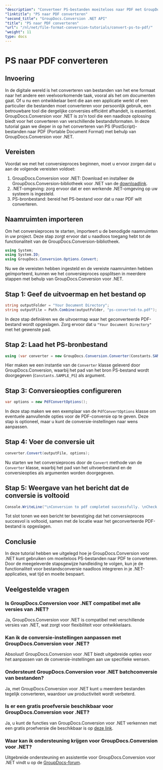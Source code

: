 ```yaml
---
"description": "Converteer PS-bestanden moeiteloos naar PDF met GroupDocs.Conversion voor .NET. Integreer de functionaliteit voor bestandsconversie naadloos in uw .NET-applicaties."
"linktitle": "PS naar PDF converteren"
"second_title": "GroupDocs.Conversion .NET API"
"title": "PS naar PDF converteren"
"url": "/nl/net/file-format-conversion-tutorials/convert-ps-to-pdf/"
"weight": 11
type: docs
---
```

# PS naar PDF converteren

## Invoering
In de digitale wereld is het converteren van bestanden van het ene formaat naar het andere een veelvoorkomende taak, vooral als het om documenten gaat. Of u nu een ontwikkelaar bent die aan een applicatie werkt of een particulier die bestanden moet converteren voor persoonlijk gebruik, een betrouwbare tool die dergelijke conversies efficiënt afhandelt, is essentieel. GroupDocs.Conversion voor .NET is zo'n tool die een naadloze oplossing biedt voor het converteren van verschillende bestandsformaten. In deze tutorial gaan we dieper in op het converteren van PS (PostScript)-bestanden naar PDF (Portable Document Format) met behulp van GroupDocs.Conversion voor .NET.
## Vereisten
Voordat we met het conversieproces beginnen, moet u ervoor zorgen dat u aan de volgende vereisten voldoet:
1. GroupDocs.Conversion voor .NET: Download en installeer de GroupDocs.Conversion-bibliotheek voor .NET van de [downloadlink](https://releases.groupdocs.com/conversion/net/).
2. .NET-omgeving: zorg ervoor dat er een werkende .NET-omgeving op uw systeem is ingesteld.
3. PS-bronbestand: bereid het PS-bestand voor dat u naar PDF wilt converteren.

## Naamruimten importeren
Om het conversieproces te starten, importeert u de benodigde naamruimten in uw project. Deze stap zorgt ervoor dat u naadloos toegang hebt tot de functionaliteit van de GroupDocs.Conversion-bibliotheek.

```csharp
using System;
using System.IO;
using GroupDocs.Conversion.Options.Convert;
```

Nu we de vereisten hebben ingesteld en de vereiste naamruimten hebben geïmporteerd, kunnen we het conversieproces opsplitsen in meerdere stappen met behulp van GroupDocs.Conversion voor .NET.
## Stap 1: Geef de uitvoermap en het bestand op
```csharp
string outputFolder = "Your Document Directory";
string outputFile = Path.Combine(outputFolder, "ps-converted-to.pdf");
```
In deze stap definiëren we de uitvoermap waar het geconverteerde PDF-bestand wordt opgeslagen. Zorg ervoor dat u `"Your Document Directory"` met het gewenste pad.
## Stap 2: Laad het PS-bronbestand
```csharp
using (var converter = new GroupDocs.Conversion.Converter(Constants.SAMPLE_PS))
```
Hier maken we een instantie van de `Converter` klasse geleverd door GroupDocs.Conversion, waarbij het pad van het bron PS-bestand wordt doorgegeven (`Constants.SAMPLE_PS`) als argument.
## Stap 3: Conversieopties configureren
```csharp
var options = new PdfConvertOptions();
```
In deze stap maken we een exemplaar van de `PdfConvertOptions` klasse om eventuele aanvullende opties voor de PDF-conversie op te geven. Deze stap is optioneel, maar u kunt de conversie-instellingen naar wens aanpassen.
## Stap 4: Voer de conversie uit
```csharp
converter.Convert(outputFile, options);
```
Nu starten we het conversieproces door de `Convert` methode van de `Converter` klasse, waarbij het pad van het uitvoerbestand en de conversieopties als argumenten worden doorgegeven.
## Stap 5: Weergave van het bericht dat de conversie is voltooid
```csharp
Console.WriteLine("\nConversion to pdf completed successfully. \nCheck output in {0}", outputFolder);
```
Tot slot tonen we een bericht ter bevestiging dat het conversieproces succesvol is voltooid, samen met de locatie waar het geconverteerde PDF-bestand is opgeslagen.

## Conclusie
In deze tutorial hebben we uitgelegd hoe je GroupDocs.Conversion voor .NET kunt gebruiken om moeiteloos PS-bestanden naar PDF te converteren. Door de meegeleverde stapsgewijze handleiding te volgen, kun je de functionaliteit voor bestandsconversie naadloos integreren in je .NET-applicaties, wat tijd en moeite bespaart.
## Veelgestelde vragen
### Is GroupDocs.Conversion voor .NET compatibel met alle versies van .NET?
Ja, GroupDocs.Conversion voor .NET is compatibel met verschillende versies van .NET, wat zorgt voor flexibiliteit voor ontwikkelaars.
### Kan ik de conversie-instellingen aanpassen met GroupDocs.Conversion voor .NET?
Absoluut! GroupDocs.Conversion voor .NET biedt uitgebreide opties voor het aanpassen van de conversie-instellingen aan uw specifieke wensen.
### Ondersteunt GroupDocs.Conversion voor .NET batchconversie van bestanden?
Ja, met GroupDocs.Conversion voor .NET kunt u meerdere bestanden tegelijk converteren, waardoor uw productiviteit wordt verbeterd.
### Is er een gratis proefversie beschikbaar voor GroupDocs.Conversion voor .NET?
Ja, u kunt de functies van GroupDocs.Conversion voor .NET verkennen met een gratis proefversie die beschikbaar is op [deze link](https://releases.groupdocs.com/).
### Waar kan ik ondersteuning krijgen voor GroupDocs.Conversion voor .NET?
Uitgebreide ondersteuning en assistentie voor GroupDocs.Conversion voor .NET vindt u op de [GroupDocs-forum](https://forum.groupdocs.com/c/conversion/11).